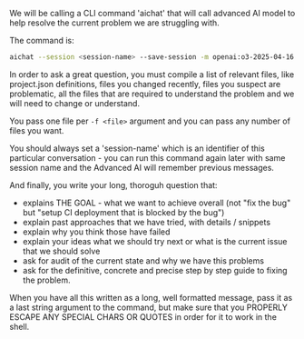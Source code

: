 We will be calling a CLI command 'aichat' that will call advanced AI model to
help resolve the current problem we are struggling with.

The command is:

```bash
aichat --session <session-name> --save-session -m openai:o3-2025-04-16 -f <file1> -f <file2> -f <file3> "textual prompt properly escaped"
```

In order to ask a great question, you must compile a list of relevant files, like project.json definitions,
files you changed recently, files you suspect are problematic, all the files that are required to understand the problem
and we will need to change or understand.

You pass one file per `-f <file>` argument and you can pass any number of files you want.

You should always set a 'session-name' which is an identifier of this particular conversation -
you can run this command again later with same session name and the Advanced AI will remember previous messages.

And finally, you write your long, thoroguh question that:

- explains THE GOAL - what we want to achieve overall (not "fix the bug" but "setup CI deployment that is blocked by the bug")
- explain past approaches that we have tried, with details / snippets
- explain why you think those have failed
- explain your ideas what we should try next or what is the current issue that we should solve
- ask for audit of the current state and why we have this problems
- ask for the definitive, concrete and precise step by step guide to fixing the problem.

When you have all this written as a long, well formatted message, pass it as a last string argument to the command, but make sure that you PROPERLY ESCAPE ANY SPECIAL CHARS OR QUOTES in order for it to work in the shell.
